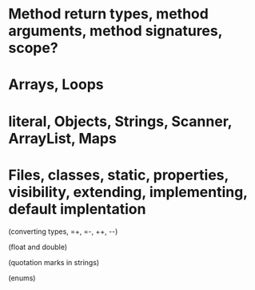 
# Method return types, method arguments, method signatures, scope?

# Arrays, Loops

# literal, Objects, Strings, Scanner, ArrayList, Maps

# Files, classes, static, properties, visibility, extending, implementing, default implentation

(converting types, =+, =-, ++, --)

(float and double)

(quotation marks in strings)

(enums)
